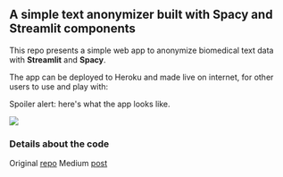 ## A simple text anonymizer built with Spacy and Streamlit components

This repo presents a simple web app to anonymize biomedical text data with **Streamlit** and **Spacy**.

The app can be deployed to Heroku and made live on internet, for other users to use and play with:

Spoiler alert: here's what the app looks like.

<img src="./images/screenshot.png">

### Details about the code

Original [repo](https://github.com/ahmedbesbes/anonymizer) 
Medium [post](https://towardsdatascience.com/how-to-build-and-deploy-a-text-anonymizer-with-spacy-and-streamlit-70ed9607823)
